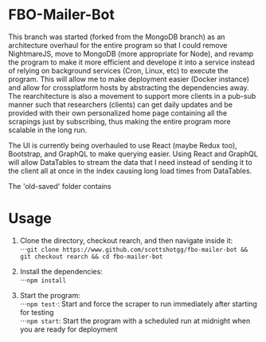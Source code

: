 # FBO-Mailer-Bot

This branch was started (forked from the MongoDB branch) as an architecture overhaul for the entire program so that I could remove NightmareJS, move to MongoDB (more appropriate for Node), and revamp the program to make it more efficient and develope it into a service instead of relying on background services (Cron, Linux, etc) to execute the program. This will allow me to make deployment easier (Docker instance) and allow for crossplatform hosts by abstracting the dependencies away. 
The rearchitecture is also a movement to support more clients in a pub-sub manner such that researchers (clients) can get daily updates and be provided with their own personalized home page containing all the scrapings just by subscribing, thus making the entire program more scalable in the long run.

The UI is currently being overhauled to use React (maybe Redux too), Bootstrap, and GraphQL to make querying easier. Using React and GraphQL will allow DataTables to stream the data that I need instead of sending it to the client all at once in the index causing long load times from DataTables.

The 'old-saved' folder contains 

# Usage 

1) Clone the directory, checkout rearch, and then navigate inside it:<br>
⋅⋅⋅`git clone https://www.github.com/scottshotgg/fbo-mailer-bot && git checkout rearch && cd fbo-mailer-bot`

2) Install the dependencies:<br>
⋅⋅⋅`npm install`

3) Start the program:<br>
⋅⋅⋅`npm test`⋅: Start and force the scraper to run immediately after starting for testing  <br>
⋅⋅⋅`npm start`: Start the program with a scheduled run at midnight when you are ready for deployment
